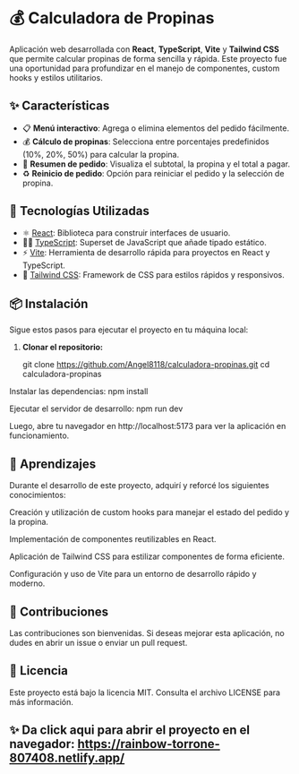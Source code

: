 # 💰 Calculadora de Propinas

Aplicación web desarrollada con **React**, **TypeScript**, **Vite** y **Tailwind CSS** que permite calcular propinas de forma sencilla y rápida. Este proyecto fue una oportunidad para profundizar en el manejo de componentes, custom hooks y estilos utilitarios.

## ✨ Características

- 📋 **Menú interactivo**: Agrega o elimina elementos del pedido fácilmente.
- 💰 **Cálculo de propinas**: Selecciona entre porcentajes predefinidos (10%, 20%, 50%) para calcular la propina.
- 🧮 **Resumen de pedido**: Visualiza el subtotal, la propina y el total a pagar.
- ♻️ **Reinicio de pedido**: Opción para reiniciar el pedido y la selección de propina.

## 🚀 Tecnologías Utilizadas

- ⚛️ [React](https://reactjs.org/): Biblioteca para construir interfaces de usuario.
- 🧑‍💻 [TypeScript](https://www.typescriptlang.org/): Superset de JavaScript que añade tipado estático.
- ⚡ [Vite](https://vitejs.dev/): Herramienta de desarrollo rápida para proyectos en React y TypeScript.
- 🎨 [Tailwind CSS](https://tailwindcss.com/): Framework de CSS para estilos rápidos y responsivos.

## 📦 Instalación

Sigue estos pasos para ejecutar el proyecto en tu máquina local:

1. **Clonar el repositorio:**

   git clone https://github.com/Angel8118/calculadora-propinas.git
   cd calculadora-propinas
   
Instalar las dependencias:
npm install

Ejecutar el servidor de desarrollo:
npm run dev

Luego, abre tu navegador en http://localhost:5173 para ver la aplicación en funcionamiento.

## 🧠 Aprendizajes
Durante el desarrollo de este proyecto, adquirí y reforcé los siguientes conocimientos:

Creación y utilización de custom hooks para manejar el estado del pedido y la propina.

Implementación de componentes reutilizables en React.

Aplicación de Tailwind CSS para estilizar componentes de forma eficiente.

Configuración y uso de Vite para un entorno de desarrollo rápido y moderno.

## 🤝 Contribuciones
Las contribuciones son bienvenidas. Si deseas mejorar esta aplicación, no dudes en abrir un issue o enviar un pull request.

## 📄 Licencia
Este proyecto está bajo la licencia MIT. Consulta el archivo LICENSE para más información.

## ✨ Da click aqui para abrir el proyecto en el navegador: https://rainbow-torrone-807408.netlify.app/
